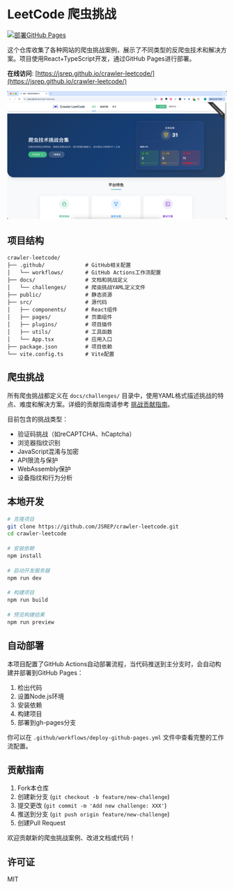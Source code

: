 # LeetCode 爬虫挑战

[![部署GitHub Pages](https://github.com/JSREP/crawler-leetcode/actions/workflows/deploy-github-pages.yml/badge.svg)](https://github.com/JSREP/crawler-leetcode/actions/workflows/deploy-github-pages.yml)

这个仓库收集了各种网站的爬虫挑战案例，展示了不同类型的反爬虫技术和解决方案。项目使用React+TypeScript开发，通过GitHub Pages进行部署。

**在线访问**: [https://jsrep.github.io/crawler-leetcode/](https://jsrep.github.io/crawler-leetcode/)

![image-20250413185708120](./README.assets/image-20250413185708120.png)

## 项目结构

```
crawler-leetcode/
├── .github/             # GitHub相关配置
│   └── workflows/       # GitHub Actions工作流配置
├── docs/                # 文档和挑战定义
│   └── challenges/      # 爬虫挑战YAML定义文件
├── public/              # 静态资源
├── src/                 # 源代码
│   ├── components/      # React组件
│   ├── pages/           # 页面组件
│   ├── plugins/         # 项目插件
│   ├── utils/           # 工具函数
│   └── App.tsx          # 应用入口
├── package.json         # 项目依赖
└── vite.config.ts       # Vite配置
```

## 爬虫挑战

所有爬虫挑战都定义在 `docs/challenges/` 目录中，使用YAML格式描述挑战的特点、难度和解决方案。详细的贡献指南请参考 [挑战贡献指南](docs/challenges/README.md)。

目前包含的挑战类型：

- 验证码挑战（如reCAPTCHA、hCaptcha）
- 浏览器指纹识别
- JavaScript混淆与加密
- API限流与保护
- WebAssembly保护
- 设备指纹和行为分析

## 本地开发

```bash
# 克隆项目
git clone https://github.com/JSREP/crawler-leetcode.git
cd crawler-leetcode

# 安装依赖
npm install

# 启动开发服务器
npm run dev

# 构建项目
npm run build

# 预览构建结果
npm run preview
```

## 自动部署

本项目配置了GitHub Actions自动部署流程，当代码推送到主分支时，会自动构建并部署到GitHub Pages：

1. 检出代码
2. 设置Node.js环境
3. 安装依赖
4. 构建项目
5. 部署到gh-pages分支

你可以在 `.github/workflows/deploy-github-pages.yml` 文件中查看完整的工作流配置。

## 贡献指南

1. Fork本仓库
2. 创建新分支 (`git checkout -b feature/new-challenge`)
3. 提交更改 (`git commit -m 'Add new challenge: XXX'`)
4. 推送到分支 (`git push origin feature/new-challenge`)
5. 创建Pull Request

欢迎贡献新的爬虫挑战案例、改进文档或代码！

## 许可证

MIT
